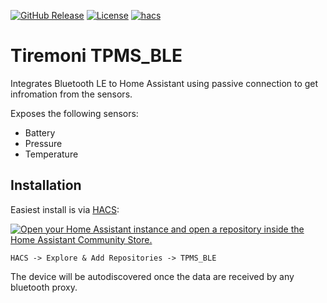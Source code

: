 
[![GitHub Release](https://img.shields.io/github/release/bkbilly/tpms_ble.svg?style=flat-square)](https://github.com/bkbilly/tpms_ble/releases)
[![License](https://img.shields.io/github/license/bkbilly/tpms_ble.svg?style=flat-square)](LICENSE)
[![hacs](https://img.shields.io/badge/HACS-default-orange.svg?style=flat-square)](https://hacs.xyz)


# Tiremoni TPMS_BLE
Integrates Bluetooth LE to Home Assistant using passive connection to get infromation from the sensors.

Exposes the following sensors:
 - Battery
 - Pressure
 - Temperature

## Installation

Easiest install is via [HACS](https://hacs.xyz/):

[![Open your Home Assistant instance and open a repository inside the Home Assistant Community Store.](https://my.home-assistant.io/badges/hacs_repository.svg)](https://my.home-assistant.io/redirect/hacs_repository/?owner=mschroettle&repository=tpms_ble-HA_connect&category=integration)


`HACS -> Explore & Add Repositories -> TPMS_BLE`

The device will be autodiscovered once the data are received by any bluetooth proxy.


